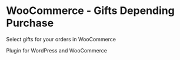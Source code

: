 # WooCommerce - Gifts Depending Purchase

Select gifts for your orders in WooCommerce

Plugin for WordPress and WooCommerce
